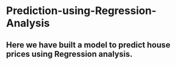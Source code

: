 # **Prediction-using-Regression-Analysis**
## Here we have built a model to predict house prices using Regression analysis.

